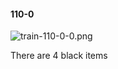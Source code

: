 #### 110-0
![train-110-0-0.png](https://github.com/lil-lab/nlvr/raw/master/nlvr/train/images/62/train-110-0-0.png "train-110-0-0.png")

There are 4 black items